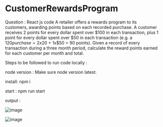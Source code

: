# CustomerRewardsProgram

Question : React js code A retailer offers a rewards program to its customers, awarding points based on each recorded purchase. A customer receives 2 points for every dollar spent over $100 in each transaction, plus 1 point for every dollar spent over $50 in each transaction (e.g. a $120 purchase = 2x$20 + 1x$50 = 90 points). Given a record of every transaction during a three month period, calculate the reward points earned for each customer per month and total.


Steps to be followed to run code locally :

node version : Make sure node version latest. 

install: npm i

start : npm run start

output : 

![image](https://user-images.githubusercontent.com/48533686/137438844-feaee91a-732b-4b88-8f05-5c53d31c616b.png)


![image](https://user-images.githubusercontent.com/48533686/137438878-326bfa27-eb6f-4713-81f6-e5762af3a2ff.png)


